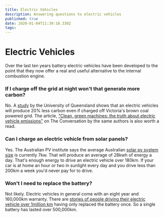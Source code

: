 ```yaml
---
title: Electric Vehicles
description: Answering questions to electric vehicles
published: true
date: 2020-01-04T11:39:18.330Z
tags: 
---
```


# Electric Vehicles
Over the last ten years battery electric vehicles have been developed to the point that they now offer a real and useful alternative to the internal combustion engine. 


### If I charge off the grid at night won't that generate more carbon?

No. A [study](https://www.researchgate.net/publication/328782184_Where_are_we_heading_with_electric_vehicles) by the University of Queensland shows that an electric vehicles will produce 20% less carbon even if charged off Victoria's brown coal powered grid. The article, ["Clean, green machines: the truth about electric vehicle emissions"](http://theconversation.com/clean-green-machines-the-truth-about-electric-vehicle-emissions-122619) on The Conversation by the same authors is also worth a read.

### Can I charge an electric vehicle from solar panels?

Yes. The Australian PV institute says the average Australian [solar pv system size](https://pv-map.apvi.org.au/analyses) is currently 7kw. That will produce an average of 28kwh of energy a day.  That's enough energy to drive an electric vehicle over 180km. If your car is at home an hour or two in sunlight every day and you drive less than 200km a week you'd never pay for to drive.

### Won't I need to replace the battery?

Not likely. Electric vehicles in general come with an eight year and 160,000km warranty.  There are [stories of people driving their electric vehicle over 1million km](https://thedriven.io/2019/11/29/tesla-model-s-busts-ev-myths-with-historic-1-million-kilometres-driven/) having only replaced the battery once. So a single battery has lasted over 500,000km.